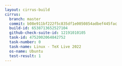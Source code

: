 ```yaml
---
layout: cirrus-build
cirrus:
  branch: master
  commit: b08e911bf222f5c835df1e0050854adbef445fac
  build-id: 6538713652527104
  github-check-suite-id: 12191010105
  task-id: 4752002064842752
  task-number: 0
  task-name: Linux - TeX Live 2022
  os-name: Ubuntu
  test-result: 1
---
```

